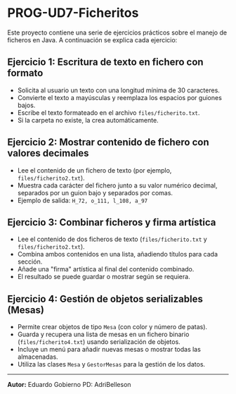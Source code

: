 # PROG-UD7-Ficheritos

Este proyecto contiene una serie de ejercicios prácticos sobre el manejo de ficheros en Java. A continuación se explica cada ejercicio:

## Ejercicio 1: Escritura de texto en fichero con formato

- Solicita al usuario un texto con una longitud mínima de 30 caracteres.
- Convierte el texto a mayúsculas y reemplaza los espacios por guiones bajos.
- Escribe el texto formateado en el archivo `files/ficherito.txt`.
- Si la carpeta no existe, la crea automáticamente.

## Ejercicio 2: Mostrar contenido de fichero con valores decimales

- Lee el contenido de un fichero de texto (por ejemplo, `files/ficherito2.txt`).
- Muestra cada carácter del fichero junto a su valor numérico decimal, separados por un guion bajo y separados por comas.
- Ejemplo de salida: `H_72, o_111, l_108, a_97`

## Ejercicio 3: Combinar ficheros y firma artística

- Lee el contenido de dos ficheros de texto (`files/ficherito.txt` y `files/ficherito2.txt`).
- Combina ambos contenidos en una lista, añadiendo títulos para cada sección.
- Añade una "firma" artística al final del contenido combinado.
- El resultado se puede guardar o mostrar según se requiera.

## Ejercicio 4: Gestión de objetos serializables (Mesas)

- Permite crear objetos de tipo `Mesa` (con color y número de patas).
- Guarda y recupera una lista de mesas en un fichero binario (`files/ficherito4.txt`) usando serialización de objetos.
- Incluye un menú para añadir nuevas mesas o mostrar todas las almacenadas.
- Utiliza las clases `Mesa` y `GestorMesas` para la gestión de los datos.

---

**Autor:** Eduardo Gobierno
PD: AdriBelleson
